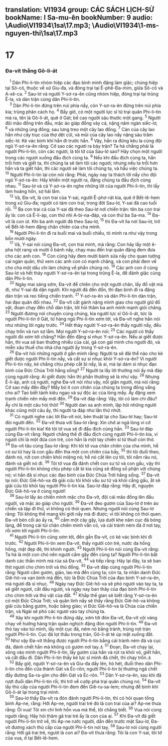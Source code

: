 translation: VI1934
group: CÁC SÁCH LỊCH-SỬ
bookName: I Sa-mu-ên 
bookNumber: 9
audio: \Audio\VI1934\1sa\17.mp3; \Audio\VI1934\1-ms-nguyen-thi\1sa\17.mp3
-------

<div class="title"><h1>17</h1><h3>Đa-vít thắng Gô-li-át</h3></div>
<span class="verse 1sa_17_1"> <sup>1</sup> Dân Phi-li-tin nhóm hiệp các đạo binh mình đặng làm giặc; chúng hiệp tại Sô-cô, thuộc về xứ Giu-đa, và đóng trại tại Ê-phê-Đa-mim, giữa Sô-cô và A-xê-ca. </span>
<span class="verse 1sa_17_2"><sup>2</sup> Sau-lơ và người Y-sơ-ra-ên cũng nhóm hiệp, đóng trại tại trũng Ê-la, và dàn trận cùng dân Phi-li-tin. <br/></span>
<span class="verse 1sa_17_3"> <sup>3</sup> Dân Phi-li-tin đứng trên núi phía nầy, còn Y-sơ-ra-ên đứng trên núi phía kia; trũng phân cách họ. </span>
<span class="verse 1sa_17_4"><sup>4</sup> Bấy giờ, có một người lực sĩ từ trại quân Phi-li-tin mà ra, tên là Gô-li-át, quê ở Gát; bề cao người sáu thước một gang. </span>
<span class="verse 1sa_17_5"><sup>5</sup> Người đội mão đồng trên đầu, mặc áo giáp đồng vảy cá, nặng năm ngàn siếc-lơ, </span>
<span class="verse 1sa_17_6"><sup>6</sup> và những ủng đồng; sau lưng treo một cây lao đồng. </span>
<span class="verse 1sa_17_7"><sup>7</sup> Cán của cây lao hắn như cây trục của thợ dệt cửi, và mũi của cây lao nầy nặng sáu trăm siếc-lơ. Kẻ vác binh khí hắn đi trước hắn. </span>
<span class="verse 1sa_17_8"><sup>8</sup> Vậy, hắn ra đứng kêu la cùng đội ngũ Y-sơ-ra-ên rằng: Cớ sao các ngươi ra bày trận? Ta há chẳng phải là người Phi-li-tin, còn các ngươi, là tôi tớ của Sau-lơ sao? Hãy chọn một người trong các ngươi xuống đấu địch cùng ta. </span>
<span class="verse 1sa_17_9"><sup>9</sup> Nếu khi đấu địch cùng ta, hắn trổi hơn và giết ta, thì chúng ta sẽ làm tôi các ngươi; nhưng nếu ta trổi hơn hắn và ta giết hắn, thì các ngươi sẽ làm tôi chúng ta, và hầu việc chúng ta. </span>
<span class="verse 1sa_17_10"><sup>10</sup> Người Phi-li-tin lại còn nói rằng: Phải, ngày nay ta thách lời nầy cho đội ngũ Y-sơ-ra-ên: Hãy khiến một người ra, đặng chúng ta đấu địch cùng nhau. </span>
<span class="verse 1sa_17_11"><sup>11</sup> Sau-lơ và cả Y-sơ-ra-ên nghe những lời của người Phi-li-tin, thì lấy làm hoảng hồn, sợ hãi lắm. <br/></span>
<span class="verse 1sa_17_12"> <sup>12</sup> Vả, Đa-vít, là con trai của Y-sai, người Ê-phơ-rát kia, quê ở Bết-lê-hem trong xứ Giu-đa; người có tám con trai; trong đời Sau-lơ, Y-sai đã cao tuổi rồi. </span>
<span class="verse 1sa_17_13"><sup>13</sup> Ba con trai cả của Y-sai đã theo Sau-lơ nơi chiến trận: tên ba con trai ấy là: con cả Ê-li-áp, con thứ nhì A-bi-na-đáp, và con thứ ba Sa-ma. </span>
<span class="verse 1sa_17_14"><sup>14</sup> Đa-vít là con út. Khi ba anh người đã theo Sau-lơ, </span>
<span class="verse 1sa_17_15"><sup>15</sup> thì Đa-vít lìa nơi Sau-lơ, trở về Bết-lê-hem đặng chăn chiên của cha mình. <br/></span>
<span class="verse 1sa_17_16"> <sup>16</sup> Người Phi-li-tin đi ra buổi mai và buổi chiều, tỏ mình ra như vậy trong bốn mươi ngày. <br/></span>
<span class="verse 1sa_17_17"> <sup>17</sup> Vả, Y-sai nói cùng Đa-vít, con trai mình, mà rằng: Con hãy lấy một ê-pha hột rang và mười ổ bánh nầy, chạy mau đến trại quân đặng đem đưa cho các anh con. </span>
<span class="verse 1sa_17_18"><sup>18</sup> Con cũng hãy đem mười bánh sữa nầy cho quan tướng cai ngàn quân, thử xem các anh con có mạnh chăng, và con phải đem về cho cha một dấu chi làm chứng về phần chúng nó. </span>
<span class="verse 1sa_17_19"><sup>19</sup> Các anh con ở cùng Sau-lơ và hết thảy người Y-sơ-ra-ên tại trong trũng Ê-la, để đánh giặc cùng dân Phi-li-tin. <br/></span>
<span class="verse 1sa_17_20"> <sup>20</sup> Ngày mai sáng sớm, Đa-vít để chiên cho một người chăn, lấy đồ vật mà đi, như Y-sai đã dặn người. Khi người đã đến đồn, thì đạo binh đi ra đặng dàn trận và reo tiếng chiến tranh. </span>
<span class="verse 1sa_17_21"><sup>21</sup> Y-sơ-ra-ên và dân Phi-li-tin dàn trận, hai đạo quân đối nhau. </span>
<span class="verse 1sa_17_22"><sup>22</sup> Đa-vít cất gánh nặng mình giao cho người giữ đồ vật, đoạn chạy đến chỗ dàn trận, tới hỏi thăm ba anh mình mạnh giỏi chăng. </span>
<span class="verse 1sa_17_23"><sup>23</sup> Người đương nói chuyện cùng chúng, kìa người lực sĩ Gô-li-át, tức là người Phi-li-tin ở Gát, từ hàng ngũ Phi-li-tin xơm tới, và Đa-vít nghe hắn nói như những lời ngày trước. </span>
<span class="verse 1sa_17_24"><sup>24</sup> Hết thảy người Y-sơ-ra-ên thấy người nầy, đều chạy trốn và run sợ lắm. Mọi người Y-sơ-ra-ên nói: </span>
<span class="verse 1sa_17_25"><sup>25</sup> Các ngươi có thấy người đó xơm tới chăng? Hắn đến đặng sỉ nhục Y-sơ-ra-ên. Nếu ai giết được hắn, thì vua sẽ ban thưởng nhiều của cải, gả con gái mình cho người đó, và miễn xâu thuế cho nhà cha người ấy trong Y-sơ-ra-ên. <br/></span>
<span class="verse 1sa_17_26"> <sup>26</sup> Đa-vít hỏi những người ở gần mình rằng: Người ta sẽ đãi thể nào cho kẻ giết được người Phi-li-tin nầy, và cất sự sỉ nhục khỏi Y-sơ-ra-ên? Vì người Phi-li-tin nầy, kẻ chẳng chịu phép cắt bì nầy, là ai, mà lại dám sỉ nhục đạo binh của Đức Chúa Trời hằng sống? </span>
<span class="verse 1sa_17_27"><sup>27</sup> Người ta lấy lời thường nói ấy mà đáp cùng người rằng: Ai giết được hắn thì phần thưởng sẽ là như vậy. </span>
<span class="verse 1sa_17_28"><sup>28</sup> Nhưng Ê-li-áp, anh cả người, nghe Đa-vít nói như vậy, nổi giận người, mà nói rằng: Cớ sao mầy đến đây? Mầy bỏ ít con chiên của chúng ta trong đồng vắng cho ai? Tao biết tánh kiêu ngạo và sự độc ác của lòng mầy. Ấy đặng xem tranh chiến nên mầy mới đến. </span>
<span class="verse 1sa_17_29"><sup>29</sup> Đa-vít đáp rằng: Vậy, tôi có làm chi đâu? Ấy chỉ là một câu hỏi thôi! </span>
<span class="verse 1sa_17_30"><sup>30</sup> Người dan xa anh mình, lặp hỏi những người khác cũng một câu ấy, thì người ta đáp như lần thứ nhứt. <br/></span>
<span class="verse 1sa_17_31"> <sup>31</sup> Có người nghe các lời Đa-vít nói, bèn thuật lại cho Sau-lơ hay; Sau-lơ đòi người đến. </span>
<span class="verse 1sa_17_32"><sup>32</sup> Đa-vít thưa với Sau-lơ rằng: Xin chớ ai ngã lòng vì cớ người Phi-li-tin kia! Kẻ tôi tớ vua sẽ đi đấu địch cùng hắn. </span>
<span class="verse 1sa_17_33"><sup>33</sup> Sau-lơ đáp cùng Đa-vít rằng: Ngươi chẳng thế đi đấu địch cùng người Phi-li-tin kia, vì ngươi chỉ là một đứa con trẻ, còn hắn là một tay chiến sĩ từ thuở còn thơ. </span>
<span class="verse 1sa_17_34"><sup>34</sup> Đa-vít tâu cùng Sau-lơ rằng: Khi tôi tớ vua chăn chiên của cha mình, hễ có sư tử hay là con gấu đến tha một con chiên của bầy, </span>
<span class="verse 1sa_17_35"><sup>35</sup> thì tôi đuổi theo, đánh nó, rứt con chiên khỏi miệng nó; hễ nó cất lên cự tôi, tôi nắm râu nó, đánh và giết nó đi. </span>
<span class="verse 1sa_17_36"><sup>36</sup> Tôi tớ vua đã đánh chết con sư tử và con gấu, vậy thì người Phi-li-tin không chịu phép cắt bì kia cũng sẽ đồng số phận với chúng nó; vì hắn đã sỉ nhục các đạo binh của Đức Chúa Trời hằng sống. </span>
<span class="verse 1sa_17_37"><sup>37</sup> Đa-vít lại nói: Đức Giê-hô-va đã giải cứu tôi khỏi vấu sư tử và khỏi cẳng gấu, ắt sẽ giải cứu tôi khỏi tay người Phi-li-tin kia. Sau-lơ đáp rằng: Hãy đi, nguyện Đức Giê-hô-va ở cùng ngươi! <br/></span>
<span class="verse 1sa_17_38"> <sup>38</sup> Sau-lơ lấy áo chiến mình mặc cho Đa-vít, đội cái mão đồng lên đầu người, và mặc áo giáp cho người. </span>
<span class="verse 1sa_17_39"><sup>39</sup> Đa-vít đeo gươm của Sau-lơ ở trên áo chiến và tập đi thử, vì không có thói quen. Nhưng người nói cùng Sau-lơ rằng: Tôi không thể mang khí giới nầy mà đi được; vì tôi không có thói quen. Đa-vít bèn cổi áo ấy ra, </span>
<span class="verse 1sa_17_40"><sup>40</sup> cầm một cây gậy, lựa dưới khe năm cục đá bóng láng, để trong cái túi chăn chiên mình vẫn có, và cái trành ném đá ở nơi tay, rồi xơm tới người Phi-li-tin. <br/></span>
<span class="verse 1sa_17_41"> <sup>41</sup> Người Phi-li-tin cũng xơm tới, đến gần Đa-vít, có kẻ vác binh khí đi trước. </span>
<span class="verse 1sa_17_42"><sup>42</sup> Người Phi-li-tin xem Đa-vít, thấy người còn trẻ, nước da hồng hồng, mặt đẹp đẽ, thì khinh người. </span>
<span class="verse 1sa_17_43"><sup>43</sup> Người Phi-li-tin nói cùng Đa-vít rằng: Ta há là một con chó nên ngươi cầm gậy đến cùng ta? Người Phi-li-tin bắt danh các thần mình mà rủa sả Đa-vít, </span>
<span class="verse 1sa_17_44"><sup>44</sup> và tiếp rằng: Hãy lại đây, ta sẽ ban thịt ngươi cho chim trời và thú đồng. </span>
<span class="verse 1sa_17_45"><sup>45</sup> Đa-vít đáp cùng người Phi-li-tin rằng: Ngươi cầm gươm, giáo, lao mà đến cùng ta; còn ta, ta nhân danh Đức Giê-hô-va vạn binh mà đến, tức là Đức Chúa Trời của đạo binh Y-sơ-ra-ên, mà ngươi đã sỉ nhục. </span>
<span class="verse 1sa_17_46"><sup>46</sup> Ngày nay Đức Giê-hô-va sẽ phó ngươi vào tay ta, ta sẽ giết ngươi, cắt đầu ngươi, và ngày nay ban thây của đạo binh Phi-li-tin cho chim trời và thú vật của đất. </span>
<span class="verse 1sa_17_47"><sup>47</sup> Khắp thế gian sẽ biết rằng Y-sơ-ra-ên có một Đức Chúa Trời; và quân lính nầy sẽ thấy rằng Đức Giê-hô-va không giải cứu bằng gươm, hoặc bằng giáo; vì Đức Giê-hô-va là Chúa của chiến trận, và Ngài sẽ phó các ngươi vào tay chúng ta. <br/></span>
<span class="verse 1sa_17_48"> <sup>48</sup> Xảy khi người Phi-li-tin đứng dậy, xơm tới đón Đa-vít, Đa-vít vội vàng chạy về hướng hàng trận quân nghịch đặng đón người Phi-li-tin. </span>
<span class="verse 1sa_17_49"><sup>49</sup> Đa-vít thò tay vào túi mình, lấy một cục đá, ném nó bằng trành, trúng nơi trán người Phi-li-tin. Cục đá lọt thấu trong trán, Gô-li-át té úp mặt xuống đất. </span>
<span class="verse 1sa_17_50"><sup>50</sup> Như vậy Đa-vít thắng được người Phi-li-tin bằng cái trành ném đá và cục đá, đánh chết hắn mà không có gươm nơi tay.<a data-toggle="tooltip" data-placement="bottom" title="2Sa 21:19">⚓</a></span>
<span class="verse 1sa_17_51"><sup>51</sup> Đoạn, Đa-vít chạy lại, xông vào mình người Phi-li-tin, lấy gươm của hắn và rút ra khỏi vỏ, giết hắn, và cắt đầu đi. Dân Phi-li-tin thấy kẻ lực sĩ mình đã chết, thì chạy trốn.<a data-toggle="tooltip" data-placement="bottom" title="2Sa 21:19">⚓</a><br/></span>
<span class="verse 1sa_17_52"> <sup>52</sup> Bấy giờ, người Y-sơ-ra-ên và Giu-đa dấy lên, hò hét, đuổi theo dân Phi-li-tin cho đến cửa thành Gát và Éc-rôn; người Phi-li-tin bị thương ngã chết đầy đường Sa-ra-gim cho đến Gát và Éc-rôn. </span>
<span class="verse 1sa_17_53"><sup>53</sup> Dân Y-sơ-ra-ên, sau khi đã rượt đuổi dân Phi-li-tin rồi, thì trở về cướp phá trại quân chúng nó. </span>
<span class="verse 1sa_17_54"><sup>54</sup> Đa-vít lấy thủ cấp của người Phi-li-tin đem đến Giê-ru-sa-lem; nhưng để binh khí Gô-li-át lại trong trại mình. <br/></span>
<span class="verse 1sa_17_55"> <sup>55</sup> Sau-lơ thấy Đa-vít ra đón đánh người Phi-li-tin, thì có hỏi quan tổng binh Áp-ne, rằng: Hỡi Áp-ne, người trai trẻ đó là con trai của ai? Áp-ne thưa rằng: Ôi vua! Tôi xin chỉ linh hồn vua mà thề, tôi chẳng biết. </span>
<span class="verse 1sa_17_56"><sup>56</sup> Vua nói cùng người rằng; Hãy hỏi thăm gã trai trẻ ấy là con của ai. </span>
<span class="verse 1sa_17_57"><sup>57</sup> Khi Đa-vít đã giết người Phi-li-tin trở về, thì Áp-ne rước người, dẫn đến trước mặt Sau-lơ, Đa-vít đương xách thủ cấp của người Phi-li-tin nơi tay. </span>
<span class="verse 1sa_17_58"><sup>58</sup> Sau-lơ nói cùng người rằng: Hỡi gã trai trẻ, ngươi là con ai? Đa-vít thưa rằng: Tôi là con Y-sai, tôi tớ của vua, ở tại Bết-lê-hem. <br/></span>
